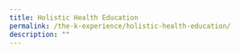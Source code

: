 ```yaml
---
title: Holistic Health Education
permalink: /the-k-experience/holistic-health-education/
description: ""
---
```

